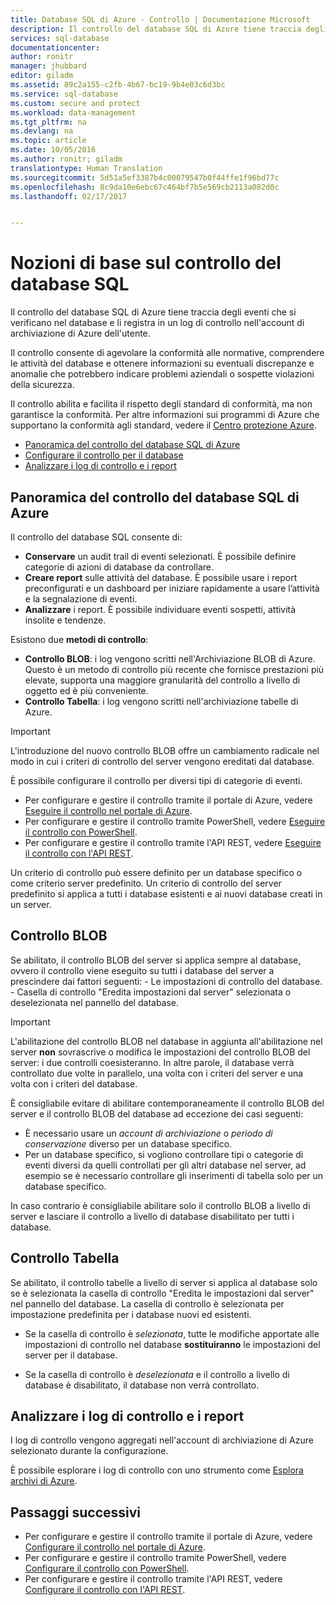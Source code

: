 ```yaml
---
title: Database SQL di Azure - Controllo | Documentazione Microsoft
description: Il controllo del database SQL di Azure tiene traccia degli eventi che si verificano nel database e li registra in un log di controllo nell&quot;account di archiviazione di Azure dell&quot;utente.
services: sql-database
documentationcenter: 
author: ronitr
manager: jhubbard
editor: giladm
ms.assetid: 89c2a155-c2fb-4b67-bc19-9b4e03c6d3bc
ms.service: sql-database
ms.custom: secure and protect
ms.workload: data-management
ms.tgt_pltfrm: na
ms.devlang: na
ms.topic: article
ms.date: 10/05/2016
ms.author: ronitr; giladm
translationtype: Human Translation
ms.sourcegitcommit: 5d51a5ef3387b4c00079547b0f44ffe1f96bd77c
ms.openlocfilehash: 8c9da10e6ebc67c464bf7b5e569cb2113a082d0c
ms.lasthandoff: 02/17/2017


---
```

# <a name="sql-database-auditing-concepts"></a>Nozioni di base sul controllo del database SQL
Il controllo del database SQL di Azure tiene traccia degli eventi che si verificano nel database e li registra in un log di controllo nell'account di archiviazione di Azure dell'utente.

Il controllo consente di agevolare la conformità alle normative, comprendere le attività del database e ottenere informazioni su eventuali discrepanze e anomalie che potrebbero indicare problemi aziendali o sospette violazioni della sicurezza.

Il controllo abilita e facilita il rispetto degli standard di conformità, ma non garantisce la conformità. Per altre informazioni sui programmi di Azure che supportano la conformità agli standard, vedere il [Centro protezione Azure](https://azure.microsoft.com/support/trust-center/compliance/).

* [Panoramica del controllo del database SQL di Azure]
* [Configurare il controllo per il database]
* [Analizzare i log di controllo e i report]

## <a name="a-idsubheading-1aazure-sql-database-auditing-overview"></a><a id="subheading-1"></a>Panoramica del controllo del database SQL di Azure
Il controllo del database SQL consente di:

* **Conservare** un audit trail di eventi selezionati. È possibile definire categorie di azioni di database da controllare.
* **Creare report** sulle attività del database. È possibile usare i report preconfigurati e un dashboard per iniziare rapidamente a usare l’attività e la segnalazione di eventi.
* **Analizzare** i report. È possibile individuare eventi sospetti, attività insolite e tendenze.

Esistono due **metodi di controllo**:

* **Controllo BLOB**: i log vengono scritti nell'Archiviazione BLOB di Azure. Questo è un metodo di controllo più recente che fornisce prestazioni più elevate, supporta una maggiore granularità del controllo a livello di oggetto ed è più conveniente.
* **Controllo Tabella**: i log vengono scritti nell'archiviazione tabelle di Azure.

> [!IMPORTANT]
> L'introduzione del nuovo controllo BLOB offre un cambiamento radicale nel modo in cui i criteri di controllo del server vengono ereditati dal database. 

È possibile configurare il controllo per diversi tipi di categorie di eventi.

* Per configurare e gestire il controllo tramite il portale di Azure, vedere [Eseguire il controllo nel portale di Azure](sql-database-auditing-portal.md).
* Per configurare e gestire il controllo tramite PowerShell, vedere [Eseguire il controllo con PowerShell](sql-database-auditing-powershell.md).
* Per configurare e gestire il controllo tramite l'API REST, vedere [Eseguire il controllo con l'API REST](sql-database-auditing-rest.md).

<!--For each Event Category, auditing of **Success** and **Failure** operations are configured separately.-->

Un criterio di controllo può essere definito per un database specifico o come criterio server predefinito. Un criterio di controllo del server predefinito si applica a tutti i database esistenti e ai nuovi database creati in un server.

## <a name="blob-auditing"></a>Controllo BLOB

Se abilitato, il controllo BLOB del server si applica sempre al database, ovvero il controllo viene eseguito su tutti i database del server a prescindere dai fattori seguenti:
    - Le impostazioni di controllo del database.
    - Casella di controllo "Eredita impostazioni dal server" selezionata o deselezionata nel pannello del database.

> [!IMPORTANT]
> L'abilitazione del controllo BLOB nel database in aggiunta all'abilitazione nel server **non** sovrascrive o modifica le impostazioni del controllo BLOB del server: i due controlli coesisteranno. In altre parole, il database verrà controllato due volte in parallelo, una volta con i criteri del server e una volta con i criteri del database.

È consigliabile evitare di abilitare contemporaneamente il controllo BLOB del server e il controllo BLOB del database ad eccezione dei casi seguenti:
 * È necessario usare un *account di archiviazione* o *periodo di conservazione* diverso per un database specifico.
 * Per un database specifico, si vogliono controllare tipi o categorie di eventi diversi da quelli controllati per gli altri database nel server, ad esempio se è necessario controllare gli inserimenti di tabella solo per un database specifico.

In caso contrario è consigliabile abilitare solo il controllo BLOB a livello di server e lasciare il controllo a livello di database disabilitato per tutti i database.

## <a name="table-auditing"></a>Controllo Tabella

Se abilitato, il controllo tabelle a livello di server si applica al database solo se è selezionata la casella di controllo "Eredita le impostazioni dal server" nel pannello del database. La casella di controllo è selezionata per impostazione predefinita per i database nuovi ed esistenti.

- Se la casella di controllo è *selezionata*, tutte le modifiche apportate alle impostazioni di controllo nel database **sostituiranno** le impostazioni del server per il database.

- Se la casella di controllo è *deselezionata* e il controllo a livello di database è disabilitato, il database non verrà controllato.

## <a name="analyze-audit-logs-and-reports"></a>Analizzare i log di controllo e i report
I log di controllo vengono aggregati nell'account di archiviazione di Azure selezionato durante la configurazione.

È possibile esplorare i log di controllo con uno strumento come [Esplora archivi di Azure](http://storageexplorer.com/).

## <a name="next-steps"></a>Passaggi successivi

* Per configurare e gestire il controllo tramite il portale di Azure, vedere [Configurare il controllo nel portale di Azure](sql-database-auditing-portal.md).
* Per configurare e gestire il controllo tramite PowerShell, vedere [Configurare il controllo con PowerShell](sql-database-auditing-powershell.md).
* Per configurare e gestire il controllo tramite l'API REST, vedere [Configurare il controllo con l'API REST](sql-database-auditing-rest.md).


<!--Anchors-->
[Panoramica del controllo del database SQL di Azure]: #subheading-1
[Configurare il controllo per il database]: #subheading-2
[Analizzare i log di controllo e i report]: #subheading-3
[Practices for usage in production]: #subheading-5
[Storage Key Regeneration]: #subheading-6
[Automation (PowerShell / REST API)]: #subheading-7
[Blob/Table differences in Server auditing policy inheritance]: (#subheading-8)  

<!--Image references-->
[1]: ./media/sql-database-auditing-get-started/1_auditing_get_started_settings.png
[2]: ./media/sql-database-auditing-get-started/2_auditing_get_started_server_inherit.png
[3]: ./media/sql-database-auditing-get-started/3_auditing_get_started_turn_on.png
[3-tbl]: ./media/sql-database-auditing-get-started/3_auditing_get_started_turn_on_table.png
[4]: ./media/sql-database-auditing-get-started/4_auditing_get_started_storage_details.png
[5]: ./media/sql-database-auditing-get-started/5_auditing_get_started_audited_events.png
[6]: ./media/sql-database-auditing-get-started/6_auditing_get_started_storage_key_regeneration.png
[7]: ./media/sql-database-auditing-get-started/7_auditing_get_started_activity_log.png
[8]: ./media/sql-database-auditing-get-started/8_auditing_get_started_regenerate_key.png
[9]: ./media/sql-database-auditing-get-started/9_auditing_get_started_report_template.png
[10]: ./media/sql-database-auditing-get-started/10_auditing_get_started_blob_view_audit_logs.png
[11]: ./media/sql-database-auditing-get-started/11_auditing_get_started_blob_audit_records.png
[12]: ./media/sql-database-auditing-get-started/12_auditing_get_started_table_audit_records.png

